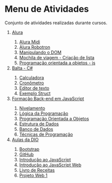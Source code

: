 # Menu de Atividades

Conjunto de atividades realizadas durante cursos. 

<ol>
<li><a href="Alura">Alura</a></li>
<ol>
<li><a href="Alura/Alura-Midi">Alura Midi</a></li>
<li><a href="Alura/Alura-Robotron">Alura Robotron</a></li>
<li><a href="Alura/Manipulando-o-DOM">Manipulando o DOM</a></li>
<li><a href="Alura/Mochila-de-viagem">Mochila de viagem - Criação de lista</a></li>
<li><a href="Alura/Programacao-orientada-a-objetos">Programação orientada a objetos - js</a></li>
</ol>
<li><a href="balta-csharpe">Balta -  C#</a></li>
<ol>
<li><a href="balta-csharpe/Calculadora">Calculadora</a></li>
<li><a href="balta-csharpe/Cronometro">Cronômetro</a></li>
<li><a href="balta-csharpe/EditorTexto">Editor de texto</a></li>
<li><a href="balta-csharpe/ExemploStruct">Exemplo Struct</a></li>
</ol>
<li><a href="curso-javascript-back-end">Formação Back-end em JavaScript</a></li>
<ol>
<li><a href="curso-javascript-back-end/nivelamento">Nivelamento</a></li>
<li><a href="curso-javascript-back-end/modulo-I">Lógica da Programação </a></li>
<li><a href="curso-javascript-back-end/modulo-II">Programação Orientada a Objetos</a></li>
<li><a href="curso-javascript-back-end/modulo-III">Estrutura de Dados</a></li>
<li><a href="curso-javascript-back-end/modulo-IV">Banco de Dados</a></li>
<li><a href="curso-javascript-back-end/modulo-V">Técnicas de Programação</a></li>
</ol>
<li><a href="DIO">Aulas da DIO</a></li>
<ol>
<li><a href="DIO/dio-aula-bootstrap">Bootstrap</a></li>
<li><a href="DIO/dio-desafio-github-1-repositorio">GitHub</a></li>
<li><a href="DIO/dio-introducao-javScript">Introdução ao JavaScript</a></li>
<li><a href="DIO/dio-introducao-javascript-web">Introdução ao JavaScript Web</a></li>
<li><a href="DIO/dio-livro-receitas">Livro de Receitas</a></li>
<li><a href="DIO/dio-projeto-web-1">Projeto Web 1</a></li>
</ol>
</ol>



